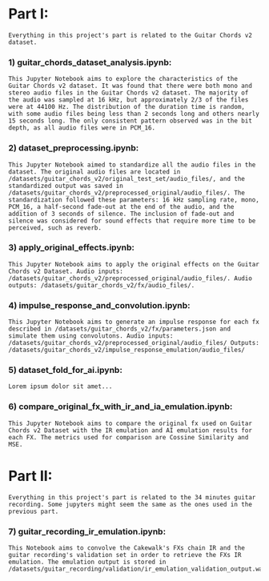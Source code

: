 # Part I:

    Everything in this project's part is related to the Guitar Chords v2 dataset.

### 1) guitar_chords_dataset_analysis.ipynb: 

    This Jupyter Notebook aims to explore the characteristics of the Guitar Chords v2 dataset. It was found that there were both mono and stereo audio files in the Guitar Chords v2 dataset. The majority of the audio was sampled at 16 kHz, but approximately 2/3 of the files were at 44100 Hz. The distribution of the duration time is random, with some audio files being less than 2 seconds long and others nearly 15 seconds long. The only consistent pattern observed was in the bit depth, as all audio files were in PCM_16.

### 2) dataset_preprocessing.ipynb:

    This Jupyter Notebook aimed to standardize all the audio files in the dataset. The original audio files are located in /datasets/guitar_chords_v2/original_test_set/audio_files/, and the standardized output was saved in /datasets/guitar_chords_v2/preprocessed_original/audio_files/. The standardization followed these parameters: 16 kHz sampling rate, mono, PCM_16, a half-second fade-out at the end of the audio, and the addition of 3 seconds of silence. The inclusion of fade-out and silence was considered for sound effects that require more time to be perceived, such as reverb.

### 3) apply_original_effects.ipynb:

    This Jupyter Notebook aims to apply the original effects on the Guitar Chords v2 Dataset. Audio inputs: /datasets/guitar_chords_v2/preprocessed_original/audio_files/. Audio outputs: /datasets/guitar_chords_v2/fx/audio_files/.

### 4) impulse_response_and_convolution.ipynb:

    This Jupyter Notebook aims to generate an impulse response for each fx described in /datasets/guitar_chords_v2/fx/parameters.json and simulate them using convolutons. Audio inputs: /datasets/guitar_chords_v2/preprocessed_original/audio_files/ Outputs: /datasets/guitar_chords_v2/impulse_response_emulation/audio_files/
    
### 5) dataset_fold_for_ai.ipynb:

    Lorem ipsum dolor sit amet...

### 6) compare_original_fx_with_ir_and_ia_emulation.ipynb:

    This Jupyter Notebook aims to compare the original fx used on Guitar Chords v2 Dataset with the IR emulation and AI emulation results for each FX. The metrics used for comparison are Cossine Similarity and MSE.
    
# Part II:

    Everything in this project's part is related to the 34 minutes guitar recording. Some jupyters might seem the same as the ones used in the previous part.
    
### 7) guitar_recording_ir_emulation.ipynb:
    
    This Notebook aims to convolve the Cakewalk's FXs chain IR and the guitar recording's validation set in order to retrieve the FXs IR emulation. The emulation output is stored in /datasets/guitar_recording/validation/ir_emulation_validation_output.wav.
